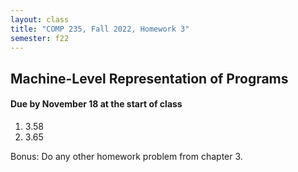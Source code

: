 ```yaml
---
layout: class
title: "COMP 235, Fall 2022, Homework 3"
semester: f22
---
```


## Machine-Level Representation of Programs

#### Due by November 18 at the start of class

1. 3.58
2. 3.65

Bonus: Do any other homework problem from chapter 3.
